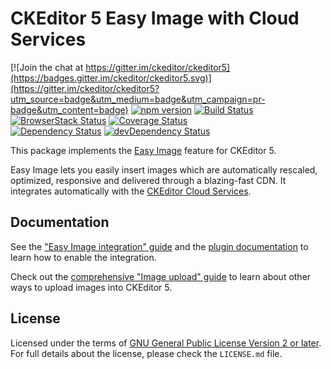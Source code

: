 CKEditor 5 Easy Image with Cloud Services
=========================================

[![Join the chat at https://gitter.im/ckeditor/ckeditor5](https://badges.gitter.im/ckeditor/ckeditor5.svg)](https://gitter.im/ckeditor/ckeditor5?utm_source=badge&utm_medium=badge&utm_campaign=pr-badge&utm_content=badge)
[![npm version](https://badge.fury.io/js/%40ckeditor%2Fckeditor5-easy-image.svg)](https://www.npmjs.com/package/@ckeditor/ckeditor5-easy-image)
[![Build Status](https://travis-ci.org/ckeditor/ckeditor5-easy-image.svg?branch=master)](https://travis-ci.org/ckeditor/ckeditor5-easy-image)
[![BrowserStack Status](https://automate.browserstack.com/automate/badge.svg?badge_key=d3hvenZqQVZERFQ5d09FWXdyT0ozVXhLaVltRFRjTTUyZGpvQWNmWVhUUT0tLUZqNlJ1YWRUd0RvdEVOaEptM1B2Q0E9PQ==--c9d3dee40b9b4471ff3fb516d9ecf8d09292c7e0)](https://automate.browserstack.com/public-build/d3hvenZqQVZERFQ5d09FWXdyT0ozVXhLaVltRFRjTTUyZGpvQWNmWVhUUT0tLUZqNlJ1YWRUd0RvdEVOaEptM1B2Q0E9PQ==--c9d3dee40b9b4471ff3fb516d9ecf8d09292c7e0)
[![Coverage Status](https://coveralls.io/repos/github/ckeditor/ckeditor5-easy-image/badge.svg?branch=master)](https://coveralls.io/github/ckeditor/ckeditor5-easy-image?branch=master)
<br>
[![Dependency Status](https://david-dm.org/ckeditor/ckeditor5-easy-image/status.svg)](https://david-dm.org/ckeditor/ckeditor5-easy-image)
[![devDependency Status](https://david-dm.org/ckeditor/ckeditor5-easy-image/dev-status.svg)](https://david-dm.org/ckeditor/ckeditor5-easy-image?type=dev)

This package implements the [Easy Image](https://ckeditor.com/docs/ckeditor5/latest/features/easy-image.html) feature for CKEditor 5.

Easy Image lets you easily insert images which are automatically rescaled, optimized, responsive and delivered through a blazing-fast CDN. It integrates automatically with the [CKEditor Cloud Services](https://ckeditor.com/ckeditor-cloud-services/).

## Documentation

See the ["Easy Image integration" guide](https://ckeditor.com/docs/ckeditor5/latest/features/easy-image.html) and the [plugin documentation](https://ckeditor.com/docs/ckeditor5/latest/api/easy-image.html) to learn how to enable the integration.

Check out the [comprehensive "Image upload" guide](https://ckeditor.com/docs/ckeditor5/latest/features/image-upload.html) to learn about other ways to upload images into CKEditor 5.

## License

Licensed under the terms of [GNU General Public License Version 2 or later](http://www.gnu.org/licenses/gpl.html). For full details about the license, please check the `LICENSE.md` file.
